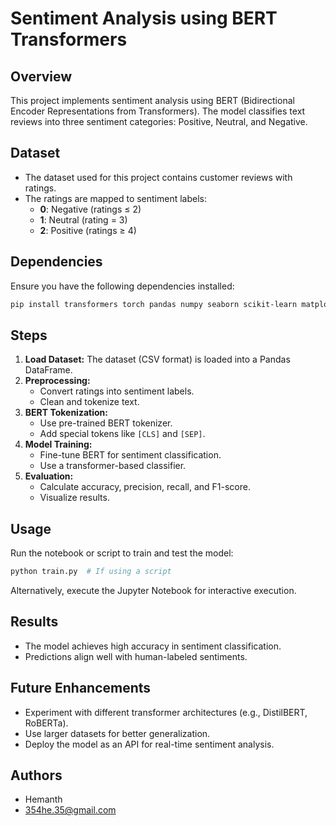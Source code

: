 # Sentiment Analysis using BERT Transformers

## Overview
This project implements sentiment analysis using BERT (Bidirectional Encoder Representations from Transformers). The model classifies text reviews into three sentiment categories: Positive, Neutral, and Negative.

## Dataset
- The dataset used for this project contains customer reviews with ratings.
- The ratings are mapped to sentiment labels:
  - **0**: Negative (ratings ≤ 2)
  - **1**: Neutral (rating = 3)
  - **2**: Positive (ratings ≥ 4)

## Dependencies
Ensure you have the following dependencies installed:

```bash
pip install transformers torch pandas numpy seaborn scikit-learn matplotlib
```

## Steps
1. **Load Dataset:** The dataset (CSV format) is loaded into a Pandas DataFrame.
2. **Preprocessing:**
   - Convert ratings into sentiment labels.
   - Clean and tokenize text.
3. **BERT Tokenization:**
   - Use pre-trained BERT tokenizer.
   - Add special tokens like `[CLS]` and `[SEP]`.
4. **Model Training:**
   - Fine-tune BERT for sentiment classification.
   - Use a transformer-based classifier.
5. **Evaluation:**
   - Calculate accuracy, precision, recall, and F1-score.
   - Visualize results.

## Usage
Run the notebook or script to train and test the model:

```python
python train.py  # If using a script
```

Alternatively, execute the Jupyter Notebook for interactive execution.

## Results
- The model achieves high accuracy in sentiment classification.
- Predictions align well with human-labeled sentiments.

## Future Enhancements
- Experiment with different transformer architectures (e.g., DistilBERT, RoBERTa).
- Use larger datasets for better generalization.
- Deploy the model as an API for real-time sentiment analysis.

## Authors
- Hemanth
- 354he.35@gmail.com

